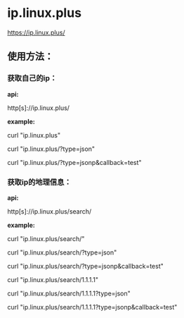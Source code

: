 # ip.linux.plus
https://ip.linux.plus/

## 使用方法：

### 获取自己的ip：

**api:**

http[s]://ip.linux.plus/

**example:**

curl "ip.linux.plus"

curl "ip.linux.plus/?type=json"

curl "ip.linux.plus/?type=jsonp&callback=test"

### 获取ip的地理信息：

**api:**

http[s]://ip.linux.plus/search/

**example:**

curl "ip.linux.plus/search/"

curl "ip.linux.plus/search/?type=json"

curl "ip.linux.plus/search/?type=jsonp&callback=test"

curl "ip.linux.plus/search/1.1.1.1"

curl "ip.linux.plus/search/1.1.1.1?type=json"

curl "ip.linux.plus/search/1.1.1.1?type=jsonp&callback=test"
